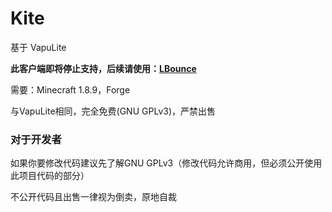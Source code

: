 # Kite
基于 VapuLite

**此客户端即将停止支持，后续请使用：[LBounce](https://github.com/AFterNode/LBounce)**

需要：Minecraft 1.8.9，Forge

与VapuLite相同，完全免费(GNU GPLv3)，严禁出售

### 对于开发者
如果你要修改代码建议先了解GNU GPLv3（修改代码允许商用，但必须公开使用此项目代码的部分）

不公开代码且出售一律视为倒卖，原地自裁
